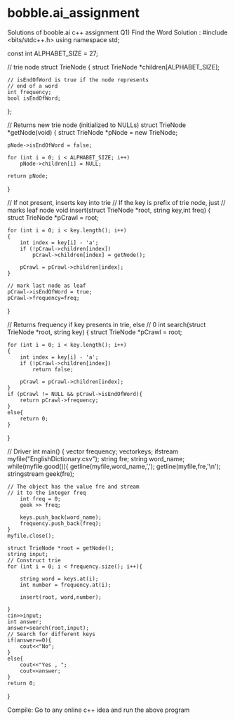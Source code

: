 # bobble.ai_assignment
Solutions of booble.ai c++ assignment
Q1) Find the Word
Solution :
#include <bits/stdc++.h> 
using namespace std; 
  
const int ALPHABET_SIZE = 27; 
  
// trie node 
struct TrieNode 
{ 
    struct TrieNode *children[ALPHABET_SIZE]; 
  
    // isEndOfWord is true if the node represents 
    // end of a word 
    int frequency;
    bool isEndOfWord; 
}; 
  
// Returns new trie node (initialized to NULLs) 
struct TrieNode *getNode(void) 
{ 
    struct TrieNode *pNode =  new TrieNode; 
  
    pNode->isEndOfWord = false; 
  
    for (int i = 0; i < ALPHABET_SIZE; i++) 
        pNode->children[i] = NULL; 
  
    return pNode; 
} 
  
// If not present, inserts key into trie 
// If the key is prefix of trie node, just 
// marks leaf node 
void insert(struct TrieNode *root, string key,int freq) 
{ 
    struct TrieNode *pCrawl = root; 
  
    for (int i = 0; i < key.length(); i++) 
    { 
        int index = key[i] - 'a'; 
        if (!pCrawl->children[index]) 
            pCrawl->children[index] = getNode(); 
  
        pCrawl = pCrawl->children[index]; 
    } 
  
    // mark last node as leaf 
    pCrawl->isEndOfWord = true;
    pCrawl->frequency=freq;
} 
  
// Returns frequency if key presents in trie, else 
// 0 
int search(struct TrieNode *root, string key) 
{ 
    struct TrieNode *pCrawl = root; 
  
    for (int i = 0; i < key.length(); i++) 
    { 
        int index = key[i] - 'a'; 
        if (!pCrawl->children[index]) 
            return false; 
  
        pCrawl = pCrawl->children[index]; 
    } 
    if (pCrawl != NULL && pCrawl->isEndOfWord){
        return pCrawl->frequency;
    }
    else{
        return 0;
    }
} 
  
// Driver 
int main() 
{ 
    vector<int> frequency;
    vector<string>keys;
    ifstream myfile("EnglishDictionary.csv");
    string fre;
    string word_name;
    while(myfile.good()){
        getline(myfile,word_name,',');
        getline(myfile,fre,'\n');
        stringstream geek(fre); 
  
    // The object has the value fre and stream 
    // it to the integer freq
        int freq = 0; 
        geek >> freq; 
  
        keys.push_back(word_name);
        frequency.push_back(freq);  
    }
    myfile.close();
   
    struct TrieNode *root = getNode(); 
    string input;
    // Construct trie 
    for (int i = 0; i < frequency.size(); i++){
        
        string word = keys.at(i);
        int number = frequency.at(i);
        
        insert(root, word,number);

    } 
    cin>>input;
    int answer;
    answer=search(root,input);
    // Search for different keys 
    if(answer==0){
        cout<<"No";
    }
    else{
        cout<<"Yes , ";
        cout<<answer;
    } 
    return 0; 
} 

Compile: Go to any online c++ idea and run the above program
